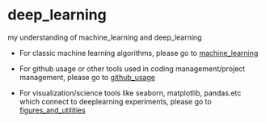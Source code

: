 # deep_learning
my understanding of machine_learning and deep_learning


* For classic machine learning algorithms, please go to [machine_learning](machine_learning/README.md)


* For github usage or other tools used in coding management/project management, please go to [github_usage](github_usage/README.md)


* For visualization/science tools like seaborn, matplotlib, pandas.etc which connect to deeplearning experiments, please go to [figures_and_utilities](figures_and_utilties/README.md)
